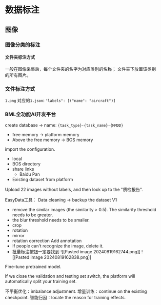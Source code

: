# 数据标注
## 图像
### 图像分类的标注
#### 文件夹标注方式
一般在图像采集后，每个文件夹的名字为对应类别的名称；
文件夹下放置该类别的所有图片。
### 文件标注方式
`1.png` 对应的`1.json`:
`"labels": [("name": "aircraft")]`

### BML全功能AI开发平台

create database -> name: `{task_type}-{task_name}-{MMDD}`

- free memory -> platform memory
- Above the free memory -> BOS memory

import the configuration.
- local
- BOS directory
- share links
	- Baidu Pan
- Existing dataset from platform

Upload 22 images without labels, and then look up to the "质检报告".

EasyData工具：
Data cleaning -> backup the dataset V1
- remove the similar images (the similarity > 0.5). The similarity threshold needs to be greater.
- the blur threshold needs to be smaller.
- crop
- rotation
- mirror
- rotation correction
Add annotation
- If people can't recognize the image, delete it.
- 批量标注按钮一定要找到
![[Pasted image 20240819162744.png]]
![[Pasted image 20240819162838.png]]

Fine-tune pretrained model.

If we close the validation and testing set switch, the platform will automatically split your training set.

不平衡优化：imbalance adjustment.
增量训练：continue on the existing checkpoint.
智能归因：locate the reason for training effects.

